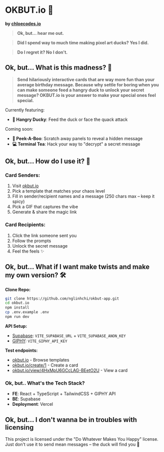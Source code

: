 # OKBUT.io 🦆

**by [chloecodes.io](https://chloecodes.io)**

> **Ok, but... hear me out.**

> **Did I spend way to much time making pixel art ducks? Yes I did.**

> **Do I regret it? No I don't.**

## Ok, but... What is this madness? 🤔

> **Send hilariously interactive cards that are way more fun than your average birthday message. Because why settle for boring when you can make someone feed a hangry duck to unlock your secret message? OKBUT.io is your answer to make your special ones feel special.**

Currently featuring:

- **🦆 Hangry Ducky**: Feed the duck or face the quack attack

Coming soon:

- **🎫 Peek-A-Boo**: Scratch away panels to reveal a hidden message
- **💻 Terminal Tea**: Hack your way to "decrypt" a secret message

## Ok, but... How do I use it? 🤔

### Card Senders:

1. Visit [okbut.io](https://okbut.io)
2. Pick a template that matches your chaos level
3. Fill in sender/recipient names and a message (250 chars max – keep it spicy)
4. Pick a GIF that captures the vibe
5. Generate & share the magic link

### Card Recipients:

1. Click the link someone sent you
2. Follow the prompts
3. Unlock the secret message
4. Feel the feels ✨

## Ok, but... What if I want make twists and make my own version? 🛠️

**Clone Repo:**

```bash
git clone https://github.com/nglinhchi/okbut-app.git
cd okbut.io
npm install
cp .env.example .env
npm run dev
```

**API Setup:**

- [Supabase](https://supabase.com): `VITE_SUPABASE_URL` + `VITE_SUPABASE_ANON_KEY`
- [GIPHY](https://developers.giphy.com): `VITE_GIPHY_API_KEY`

**Test endpoints:**

- [okbut.io](https://okbut.io) - Browse templates
- [okbut.io/create/1](https://okbut.io/create/1) - Create a card
- [okbut.io/view/4HxMpU6GCcLAG-BEetO2U](https://okbut.io/view/4HxMpU6GCcLAG-BEetO2U) - View a card

### Ok, but.. What's the Tech Stack?

- **FE**: React + TypeScript + TailwindCSS + GIPHY API
- **BE**: Supabase
- **Deployment**: Vercel

## Ok, but... I don't wanna be in troubles with licensing

This project is licensed under the "Do Whatever Makes You Happy" license.
Just don't use it to send mean messages – the duck will find you 🦆
